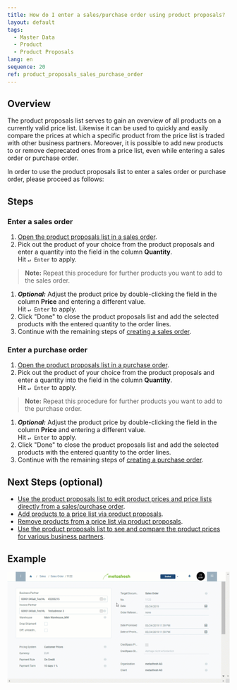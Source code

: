```yaml
---
title: How do I enter a sales/purchase order using product proposals?
layout: default
tags:
  - Master Data
  - Product
  - Product Proposals
lang: en
sequence: 20
ref: product_proposals_sales_purchase_order
---
```


## Overview
The product proposals list serves to gain an overview of all products on a currently valid price list. Likewise it can be used to quickly and easily compare the prices at which a specific product from the price list is traded with other business partners. Moreover, it is possible to add new products to or remove deprecated ones from a price list, even while entering a sales order or purchase order.

In order to use the product proposals list to enter a sales order or purchase order, please proceed as follows:

## Steps

### Enter a sales order
1. [Open the product proposals list in a sales order](Product_proposals_open_list).
1. Pick out the product of your choice from the product proposals and enter a quantity into the field in the column **Quantity**.<br> Hit `↵ Enter` to apply.
 >**Note:** Repeat this procedure for further products you want to add to the sales order.

1. ***Optional:*** Adjust the product price by double-clicking the field in the column **Price** and entering a different value.<br> Hit `↵ Enter` to apply.
1. Click "Done" to close the product proposals list and add the selected products with the entered quantity to the order lines.
1. Continue with the remaining steps of [creating a sales order](SalesOrder_recording).

### Enter a purchase order
1. [Open the product proposals list in a purchase order](Product_proposals_open_list).
1. Pick out the product of your choice from the product proposals and enter a quantity into the field in the column **Quantity**.<br> Hit `↵ Enter` to apply.
 >**Note:** Repeat this procedure for further products you want to add to the purchase order.

1. ***Optional:*** Adjust the product price by double-clicking the field in the column **Price** and entering a different value.<br> Hit `↵ Enter` to apply.
1. Click "Done" to close the product proposals list and add the selected products with the entered quantity to the order lines.
1. Continue with the remaining steps of [creating a purchase order](CreatePurchaseOrder).

## Next Steps (optional)
- [Use the product proposals list to edit product prices and price lists directly from a sales/purchase order](Product_proposals_edit_prices).
- [Add products to a price list via product proposals](Product_proposals_add_products).
- [Remove products from a price list via product proposals](Product_proposals_remove_products).
- [Use the product proposals list to see and compare the product prices for various business partners](Product_proposals_compare_prices).

## Example
![](assets/Product_proposals_sales_purchase_order.gif)
